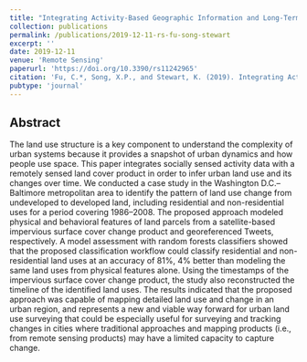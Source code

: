 ```yaml
---
title: "Integrating Activity-Based Geographic Information and Long-Term Remote Sensing to Characterize Urban Land Use Change"
collection: publications
permalink: /publications/2019-12-11-rs-fu-song-stewart
excerpt: ''
date: 2019-12-11
venue: 'Remote Sensing'
paperurl: 'https://doi.org/10.3390/rs11242965'
citation: 'Fu, C.*, Song, X.P., and Stewart, K. (2019). Integrating Activity-Based Geographic Information and Long-Term Remote Sensing to Characterize Urban Land Use Change. Remote Sensing. 11(24), 2965.'
pubtype: 'journal'
---
```


## Abstract

The land use structure is a key component to understand the complexity of urban systems because it provides a snapshot of urban dynamics and how people use space. This paper integrates socially sensed activity data with a remotely sensed land cover product in order to infer urban land use and its changes over time. We conducted a case study in the Washington D.C.–Baltimore metropolitan area to identify the pattern of land use change from undeveloped to developed land, including residential and non-residential uses for a period covering 1986–2008. The proposed approach modeled physical and behavioral features of land parcels from a satellite-based impervious surface cover change product and georeferenced Tweets, respectively. A model assessment with random forests classifiers showed that the proposed classification workflow could classify residential and non-residential land uses at an accuracy of 81%, 4% better than modeling the same land uses from physical features alone. Using the timestamps of the impervious surface cover change product, the study also reconstructed the timeline of the identified land uses. The results indicated that the proposed approach was capable of mapping detailed land use and change in an urban region, and represents a new and viable way forward for urban land use surveying that could be especially useful for surveying and tracking changes in cities where traditional approaches and mapping products (i.e., from remote sensing products) may have a limited capacity to capture change.
